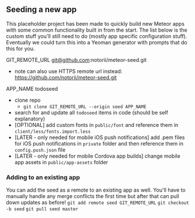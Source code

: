 ## Seeding a new app

This placeholder project has been made to quickly build new Meteor apps with some common functionality built in from the start. The list below is the custom stuff you'll still need to do (mostly app specific configuration stuff). Eventually we could turn this into a Yeoman generator with prompts that do this for you.

GIT_REMOTE_URL   git@github.com:notorii/meteor-seed.git
* note can also use HTTPS remote url instead: https://github.com/notorii/meteor-seed.git

APP_NAME todoseed

- clone repo
    - `git clone GIT_REMOTE_URL --origin seed APP_NAME`
- search for and update all `todoseed` items in code (should be self explanatory)
- [OPTIONAL] add custom fonts in `public/font` and reference them in `client/less/fonts.import.less`
- [LATER - only needed for mobile iOS push notifications] add .pem files for iOS push notifications in `private` folder and then reference them in `config.push.json` file
- [LATER - only needed for mobile Cordova app builds] change mobile app assets in `public/app-assets` folder


### Adding to an existing app

You can add the seed as a remote to an existing app as well. You'll have to manually handle any merge conflicts the first time but after that can pull down updates as before!
`git add remote seed GIT_REMOTE_URL`
`git checkout -b seed`
`git pull seed master`